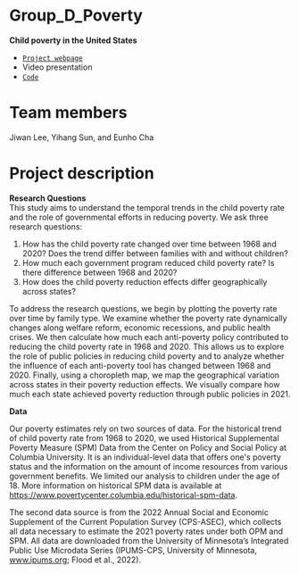 # Group_D_Poverty
**Child poverty in the United States** <br>
* [`Project webpage`](https://qmss-g5063-2023.github.io/Group_D_Child_Poverty/Final_poverty.html) <br>
* Video presentation
* [`Code`](https://github.com/QMSS-G5063-2023/Group_D_Child_Poverty/blob/main/Final_poverty.rmd)

# Team members
Jiwan Lee, Yihang Sun, and Eunho Cha

# Project description
**Research Questions** <br>
This study aims to understand the temporal trends in the child poverty rate and the role of governmental efforts in reducing poverty. We ask three research questions:
1. How has the child poverty rate changed over time between 1968 and 2020? Does the trend differ between families with and without children?
2. How much each government program reduced child poverty rate? Is there difference between 1968 and 2020?
3. How does the child poverty reduction effects differ geographically across states?

To address the research questions, we begin by plotting the poverty rate over time by family type. We examine whether the poverty rate dynamically changes along welfare reform, economic recessions, and public health crises. We then calculate how much each anti-poverty policy contributed to reducing the child poverty rate in 1968 and 2020. This allows us to explore the role of public policies in reducing child poverty and to analyze whether the influence of each anti-poverty tool has changed between 1968 and 2020. Finally, using a choropleth map, we map the geographical variation across states in their poverty reduction effects. We visually compare how much each state achieved poverty reduction through public policies in 2021.

**Data**

Our poverty estimates rely on two sources of data. For the historical trend of child poverty rate from 1968 to 2020, we used Historical Supplemental Poverty Measure (SPM) Data from the Center on Policy and Social Policy at Columbia University. It is an individual-level data that offers one's poverty status and the information on the amount of income resources from various government benefits. We limited our analysis to children under the age of 18. More information on historical SPM data is available at https://www.povertycenter.columbia.edu/historical-spm-data. 

The second data source is from the 2022 Annual Social and Economic Supplement of the Current Population Survey (CPS-ASEC), which collects all data necessary to estimate the 2021 poverty rates under both OPM and SPM. All data are downloaded from the University of Minnesota’s Integrated Public Use Microdata Series (IPUMS-CPS, University of Minnesota, www.ipums.org; Flood et al., 2022). 
